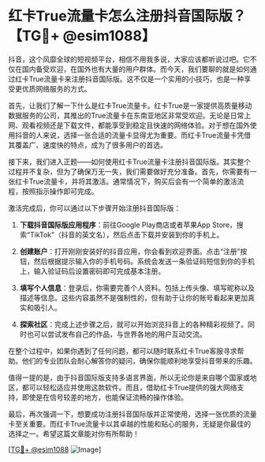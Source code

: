 # 红卡True流量卡怎么注册抖音国际版？【TG💪+ @esim1088】

抖音，这个风靡全球的短视频平台，相信不用我多说，大家应该都听说过吧。它不仅在国内备受欢迎，在国外也有大量的用户群体。而今天，我们要聊的就是如何通过红卡True流量卡来注册抖音国际版。这不仅是一个实用的小技巧，也是一种享受更优质网络服务的方式。

首先，让我们了解一下什么是红卡True流量卡。红卡True是一家提供高质量移动数据服务的公司，其推出的True流量卡在东南亚地区非常受欢迎。无论是日常上网、观看视频还是下载文件，都能享受到稳定且快速的网络体验。对于想在国外使用抖音的人来说，选择一张合适的流量卡显得尤为重要。而红卡True流量卡凭借其覆盖广、速度快的特点，成为了很多用户的首选。

接下来，我们进入正题——如何使用红卡True流量卡注册抖音国际版。其实整个过程并不复杂，但为了确保万无一失，我们需要做好充分准备。首先，你需要有一张红卡True流量卡，并将其激活。通常情况下，购买后会有一个简单的激活流程，按照指示操作即可完成。

激活完成后，你可以通过以下步骤开始注册抖音国际版：

1. **下载抖音国际版应用程序**：前往Google Play商店或者苹果App Store，搜索“TikTok”（抖音的英文名），然后点击下载并安装到你的手机上。

2. **创建账户**：打开刚刚安装好的抖音应用，你会看到欢迎界面。点击“注册”按钮，然后根据提示输入你的手机号码。系统会发送一条验证码短信到你的手机上，输入验证码后设置密码即可完成基本注册。

3. **填写个人信息**：登录后，你需要完善个人资料。包括上传头像、填写昵称以及描述等信息。这些内容虽然不是强制性的，但有助于让你的账号看起来更加真实和吸引人。

4. **探索社区**：完成上述步骤之后，就可以开始浏览抖音上的各种精彩视频了。同时也可以尝试发布自己的作品，与世界各地的用户互动交流。

在整个过程中，如果你遇到了任何问题，都可以随时联系红卡True客服寻求帮助。他们的专业团队会耐心解答你的疑问，确保你能顺利地享受抖音带来的乐趣。

值得一提的是，由于抖音国际版支持多语言界面，所以无论你是来自哪个国家或地区，都可以轻松适应并使用这款软件。而且，借助红卡True提供的强大网络支持，即使是在信号较差的地方，也能保证流畅的操作体验。

最后，再次强调一下，想要成功注册抖音国际版并正常使用，选择一张优质的流量卡至关重要。而红卡True流量卡以其卓越的性能和贴心的服务，无疑是你最佳的选择之一。希望这篇文章能对你有所帮助！

[[TG💪+ @esim1088](https://t.me/s/esim1088) ![Image](https://i.postimg.cc/4NQfJmqS/Snipaste-2025-05-13-00-14-12.png)]